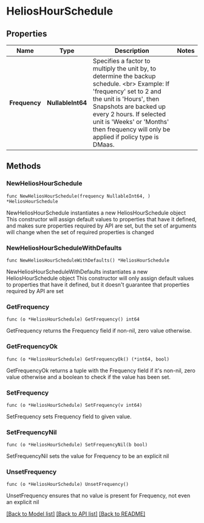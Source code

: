 # HeliosHourSchedule

## Properties

Name | Type | Description | Notes
------------ | ------------- | ------------- | -------------
**Frequency** | **NullableInt64** | Specifies a factor to multiply the unit by, to determine the backup schedule. &lt;br&gt; Example: If &#39;frequency&#39; set to 2 and the unit is &#39;Hours&#39;, then Snapshots are backed up every 2 hours. If selected unit is &#39;Weeks&#39; or &#39;Months&#39; then frequency will only be applied if policy type is DMaas. | 

## Methods

### NewHeliosHourSchedule

`func NewHeliosHourSchedule(frequency NullableInt64, ) *HeliosHourSchedule`

NewHeliosHourSchedule instantiates a new HeliosHourSchedule object
This constructor will assign default values to properties that have it defined,
and makes sure properties required by API are set, but the set of arguments
will change when the set of required properties is changed

### NewHeliosHourScheduleWithDefaults

`func NewHeliosHourScheduleWithDefaults() *HeliosHourSchedule`

NewHeliosHourScheduleWithDefaults instantiates a new HeliosHourSchedule object
This constructor will only assign default values to properties that have it defined,
but it doesn't guarantee that properties required by API are set

### GetFrequency

`func (o *HeliosHourSchedule) GetFrequency() int64`

GetFrequency returns the Frequency field if non-nil, zero value otherwise.

### GetFrequencyOk

`func (o *HeliosHourSchedule) GetFrequencyOk() (*int64, bool)`

GetFrequencyOk returns a tuple with the Frequency field if it's non-nil, zero value otherwise
and a boolean to check if the value has been set.

### SetFrequency

`func (o *HeliosHourSchedule) SetFrequency(v int64)`

SetFrequency sets Frequency field to given value.


### SetFrequencyNil

`func (o *HeliosHourSchedule) SetFrequencyNil(b bool)`

 SetFrequencyNil sets the value for Frequency to be an explicit nil

### UnsetFrequency
`func (o *HeliosHourSchedule) UnsetFrequency()`

UnsetFrequency ensures that no value is present for Frequency, not even an explicit nil

[[Back to Model list]](../README.md#documentation-for-models) [[Back to API list]](../README.md#documentation-for-api-endpoints) [[Back to README]](../README.md)


